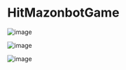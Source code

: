 # HitMazonbotGame
![image](https://github.com/AleksandrA010/HitMazonbotGame/assets/143943934/69a6ef3a-c79d-4991-9f69-e04ab3bb4a64)

![image](https://github.com/AleksandrA010/HitMazonbotGame/assets/143943934/ad384dbb-c290-44cf-af2e-65adbe06afd4)


![image](https://github.com/AleksandrA010/HitMazonbotGame/assets/143943934/ad620cf4-8b19-49e1-a708-927cfa0c0a4d)
